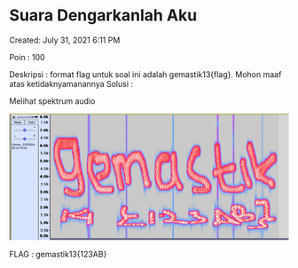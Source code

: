 # Suara Dengarkanlah Aku

Created: July 31, 2021 6:11 PM

Poin : 100

Deskripsi : format flag untuk soal ini adalah gemastik13{flag}. Mohon maaf atas ketidaknyamanannya
Solusi :

Melihat spektrum audio

![Suara%20Dengarkanlah%20Aku%20f9b9eec51b814569870d5adc41af4532/Untitled.png](Suara%20Dengarkanlah%20Aku%20f9b9eec51b814569870d5adc41af4532/Untitled.png)

FLAG : gemastik13{123AB}